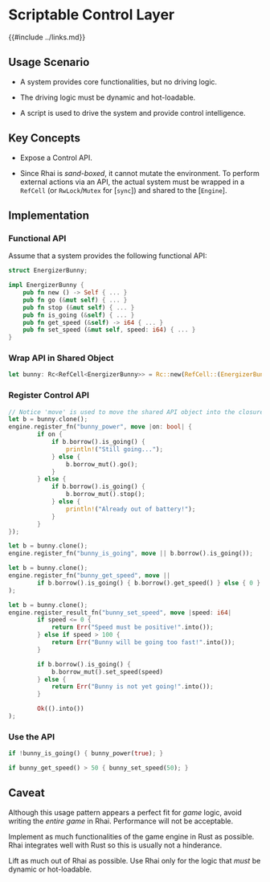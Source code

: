 Scriptable Control Layer
========================

{{#include ../links.md}}


Usage Scenario
--------------

* A system provides core functionalities, but no driving logic.

* The driving logic must be dynamic and hot-loadable.

* A script is used to drive the system and provide control intelligence.


Key Concepts
------------

* Expose a Control API.

* Since Rhai is _sand-boxed_, it cannot mutate the environment.  To perform external actions via an API, the actual system must be wrapped in a `RefCell` (or `RwLock`/`Mutex` for [`sync`]) and shared to the [`Engine`].


Implementation
--------------

### Functional API

Assume that a system provides the following functional API:

```rust
struct EnergizerBunny;

impl EnergizerBunny {
    pub fn new () -> Self { ... }
    pub fn go (&mut self) { ... }
    pub fn stop (&mut self) { ... }
    pub fn is_going (&self) { ... }
    pub fn get_speed (&self) -> i64 { ... }
    pub fn set_speed (&mut self, speed: i64) { ... }
}
```

### Wrap API in Shared Object

```rust
let bunny: Rc<RefCell<EnergizerBunny>> = Rc::new(RefCell::(EnergizerBunny::new()));
```

### Register Control API

```rust
// Notice 'move' is used to move the shared API object into the closure.
let b = bunny.clone();
engine.register_fn("bunny_power", move |on: bool| {
        if on {
            if b.borrow().is_going() {
                println!("Still going...");
            } else {
                b.borrow_mut().go();
            }
        } else {
            if b.borrow().is_going() {
                b.borrow_mut().stop();
            } else {
                println!("Already out of battery!");
            }
        }
});

let b = bunny.clone();
engine.register_fn("bunny_is_going", move || b.borrow().is_going());

let b = bunny.clone();
engine.register_fn("bunny_get_speed", move ||
        if b.borrow().is_going() { b.borrow().get_speed() } else { 0 }
);

let b = bunny.clone();
engine.register_result_fn("bunny_set_speed", move |speed: i64|
        if speed <= 0 {
            return Err("Speed must be positive!".into());
        } else if speed > 100 {
            return Err("Bunny will be going too fast!".into());
        }

        if b.borrow().is_going() {
            b.borrow_mut().set_speed(speed)
        } else {
            return Err("Bunny is not yet going!".into());
        }

        Ok(().into())
);
```

### Use the API

```rust
if !bunny_is_going() { bunny_power(true); }

if bunny_get_speed() > 50 { bunny_set_speed(50); }
```


Caveat
------

Although this usage pattern appears a perfect fit for _game_ logic, avoid writing the
_entire game_ in Rhai.  Performance will not be acceptable.

Implement as much functionalities of the game engine in Rust as possible.
Rhai integrates well with Rust so this is usually not a hinderance.

Lift as much out of Rhai as possible.
Use Rhai only for the logic that _must_ be dynamic or hot-loadable.
